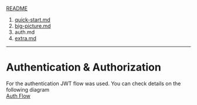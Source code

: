 [README](./README.md)
1. [quick-start.md](./quick-start.md)
2. [big-picture.md](./big-picture.md)
3. auth.md
4. [extra.md](./quick-start.md)

---

# Authentication & Authorization
For the authentication JWT flow was used.  You can check details on the following diagram\
[Auth Flow](./documentation/auth-flow-v1.drawio.png)
